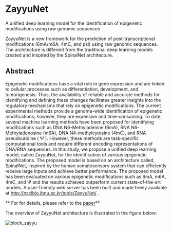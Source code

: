 # ZayyuNet
A unified deep learning model for the identification of epigenetic modifications using raw genomic sequences

ZayyuNet is a new framework for the prediction of post-transcriptional modifications (6mA/m6A, 4mC, and psi) using raw genomic sequences. The architecture is different from the traditional deep learning models created and inspired by the SpinalNet architecture.

## Abstract
Epigenetic modifications have a vital role in gene expression and are linked to cellular processes such as differentiation, development, and tumorigenesis. Thus, the availability of reliable and accurate methods for identifying and defining these changes facilitates greater insights into the regulatory mechanisms that rely on epigenetic modifications. The current experimental methods provide a genome-wide identification of epigenetic modifications; however, they are expensive and time-consuming. To date, several machine learning methods have been proposed for identifying modifications such as DNA N6-Methyladenine (6mA), RNA N6-Methyladenosine (m6A), DNA N4-methylcytosine (4mC), and RNA pseudouridine ( Ψ ). However, these methods are task-specific computational tools and require different encoding representations of DNA/RNA sequences. In this study, we propose a unified deep learning model, called ZayyuNet, for the identification of various epigenetic modifications. The proposed model is based on an architecture called, SpinalNet, inspired by the human somatosensory system that can efficiently receive large inputs and achieve better performance. The proposed model has been evaluated on various epigenetic modifications such as 6mA, m6A, 4mC, and Ψ and the results achieved outperform current state-of-the-art models. A user-friendly web server has been built and made freely available at http://nsclbio.jbnu.ac.kr/tools/ZayyuNet/ .

** For for details, please refer to the [paper](10.1109/TCBB.2021.3083789)**

The overview of ZayyuNet architecture is illustrated in the figure below:


![block_zayyu](https://user-images.githubusercontent.com/80881943/111714892-01b45700-8896-11eb-8d58-22222aca1c84.png)

